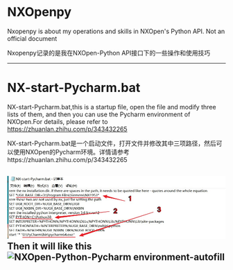# NXOpenpy
Nxopenpy is about my operations and skills in NXOpen's Python API. Not an official document

Nxopenpy记录的是我在NXOpen-Python API接口下的一些操作和使用技巧

--------------------------------------------------------------------------------------------------
# NX-start-Pycharm.bat

NX-start-Pycharm.bat,this is a startup file, open the file and modify three lists of them, and then you can use the Pycharm environment of NXOpen.For details, please refer to https://zhuanlan.zhihu.com/p/343432265

NX-start-Pycharm.bat是一个启动文件，打开文件并修改其中三项路径，然后可以使用NXOpen的Pycharm环境。详情请参考https://zhuanlan.zhihu.com/p/343432265

![NXOpen-Python-Pycharm环境设置](NXOpen-Python-Pycharm环境设置.jpg)
Then it will like this
![NXOpen-Python-Pycharm environment-autofill](https://pic1.zhimg.com/80/v2-1dcf0a3c7e3a1b8d4f9e065927e505d8_720w.jpg)
--------------------------------------------------------------------------------------------------
